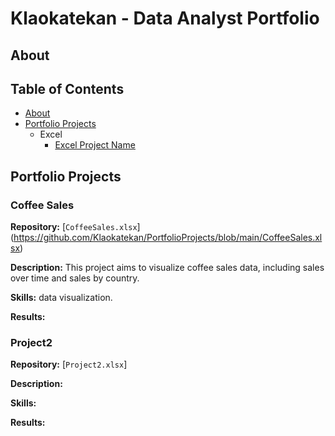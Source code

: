 # Klaokatekan - Data Analyst Portfolio
## About





## Table of Contents 
- [About](#about)
- [Portfolio Projects](#portfolio-projects)
    - Excel 
        - [Excel Project Name](#excel-project-name)


## Portfolio Projects

### Coffee Sales
**Repository:** [`CoffeeSales.xlsx`] (https://github.com/Klaokatekan/PortfolioProjects/blob/main/CoffeeSales.xlsx)

**Description:** This project aims to visualize coffee sales data, including sales over time and sales by country.

**Skills:** data visualization.

**Results:**

### Project2
**Repository:** [`Project2.xlsx`]

**Description:**

**Skills:**

**Results:**